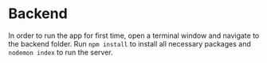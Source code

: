 # Backend
In order to run the app for first time, open a terminal window and navigate to the backend folder. 
Run 
`npm install` to install all necessary packages and
`nodemon index` to run the server.
